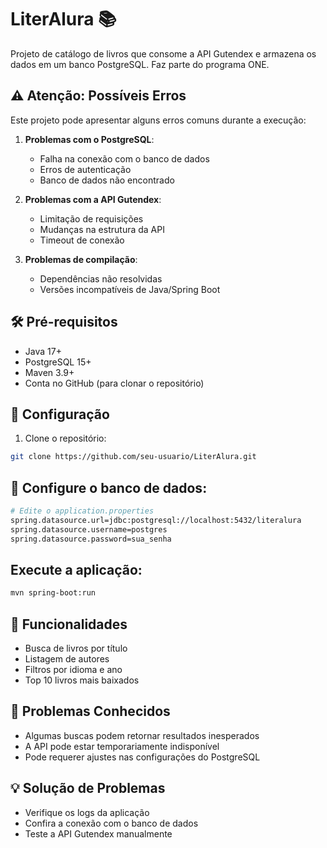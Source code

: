 # LiterAlura 📚

Projeto de catálogo de livros que consome a API Gutendex e armazena os dados em um banco PostgreSQL. Faz parte do programa ONE.

## ⚠️ Atenção: Possíveis Erros

Este projeto pode apresentar alguns erros comuns durante a execução:

1. **Problemas com o PostgreSQL**:
   - Falha na conexão com o banco de dados
   - Erros de autenticação
   - Banco de dados não encontrado

2. **Problemas com a API Gutendex**:
   - Limitação de requisições
   - Mudanças na estrutura da API
   - Timeout de conexão

3. **Problemas de compilação**:
   - Dependências não resolvidas
   - Versões incompatíveis de Java/Spring Boot

## 🛠️ Pré-requisitos

- Java 17+
- PostgreSQL 15+
- Maven 3.9+
- Conta no GitHub (para clonar o repositório)

## 🔧 Configuração

1. Clone o repositório:
```bash
git clone https://github.com/seu-usuario/LiterAlura.git
```
## 🔧 Configure o banco de dados:
```bash
# Edite o application.properties
spring.datasource.url=jdbc:postgresql://localhost:5432/literalura
spring.datasource.username=postgres
spring.datasource.password=sua_senha
```
## Execute a aplicação:
```bash
mvn spring-boot:run
```
## 🚀 Funcionalidades
- Busca de livros por título
- Listagem de autores
- Filtros por idioma e ano
- Top 10 livros mais baixados

## 🤔 Problemas Conhecidos
- Algumas buscas podem retornar resultados inesperados
- A API pode estar temporariamente indisponível
- Pode requerer ajustes nas configurações do PostgreSQL

## 💡 Solução de Problemas
- Verifique os logs da aplicação
- Confira a conexão com o banco de dados
- Teste a API Gutendex manualmente

